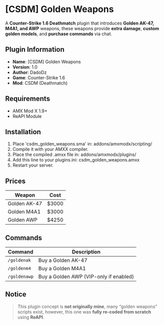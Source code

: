 # [CSDM] Golden Weapons

A **Counter-Strike 1.6 Deathmatch** plugin that introduces **Golden AK-47, M4A1, and AWP** weapons, these weapons provide **extra damage**, **custom golden models**, and **purchase commands** via chat.

## Plugin Information

  - **Name**: [CSDM] Golden Weapons
  - **Version**: 1.0
  - **Author**: DadoDz
  - **Game**: Counter-Strike 1.6
  - **Mod**: CSDM (Deathmatch)

## Requirements
  - AMX Mod X 1.9+
  - ReAPI Module

## Installation
1. Place 'csdm_golden_weapons.sma' in: addons/amxmodx/scripting/
2. Compile it with your AMXX compiler.
3. Place the compiled .amxx file in: addons/amxmodx/plugins/
4. Add this line to your plugins.ini: csdm_golden_weapons.amxx
5. Restart your server.

## Prices
| Weapon       | Cost  |
|--------------|-------|
| Golden AK-47 | $3000 |
| Golden M4A1  | $3000 |
| Golden AWP   | $4250 |

## Commands
| Command      | Description                             |
|--------------|-----------------------------------------|
| `/goldenak`  | Buy a Golden AK-47                      |
| `/goldenm4`  | Buy a Golden M4A1                       |
| `/goldenawp` | Buy a Golden AWP (VIP-only if enabled)  |

## Notice
> This plugin concept is **not originally mine**, many “golden weapons” scripts exist, however, this one was **fully re-coded from scratch** using **ReAPI**.
